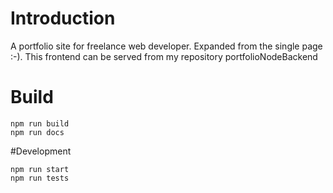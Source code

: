 # Introduction

A portfolio site for freelance web developer. Expanded from the single page :-). This frontend can be served from my repository portfolioNodeBackend  

# Build
```
npm run build
npm run docs
```

#Development
```
npm run start
npm run tests
```



